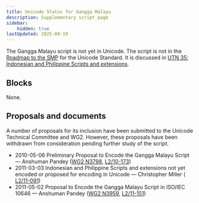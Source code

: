 ```yaml
---
title: Unicode Status for Gangga Malayu
description: Supplementary script page
sidebar:
    hidden: true
lastUpdated: 2025-09-19
---
```


The Gangga Malayu script is not yet in Unicode. The script is not in the [Roadmap to the SMP](http://www.unicode.org/roadmaps/smp/) for the Unicode Standard. It is discussed in [UTN 35: Indonesian and Philippine Scripts and extensions](https://www.unicode.org/notes/tn35/).

## Blocks

None.

## Proposals and documents

A number of proposals for its inclusion have been submitted to the Unicode Technical Committee and WG2. However, these proposals have been withdrawn from consideration pending further study of the script. 
- 2010-05-06 Preliminary Proposal to Encode the Gangga Malayu Script — Anshuman Pandey ([WG2 N3798](https://www.unicode.org/wg2/docs/n3798.pdf), [L2/10-173](http://www.unicode.org/cgi-bin/GetMatchingDocs.pl?L2/10-173))
- 2011-03-03 Indonesian and Philippine Scripts and extensions not yet encoded or proposed for encoding in Unicode — Christopher Miller ([  L2/11-091](http://www.unicode.org/cgi-bin/GetMatchingDocs.pl?L2/11-091))
- 2011-05-02 Proposal to Encode the Gangga Malayu Script in ISO/IEC 10646 — Anshuman Pandey ([WG2 N3959](https://www.unicode.org/wg2/docs/n3959.pdf), [L2/11-151](http://www.unicode.org/cgi-bin/GetMatchingDocs.pl?L2/11-151))
